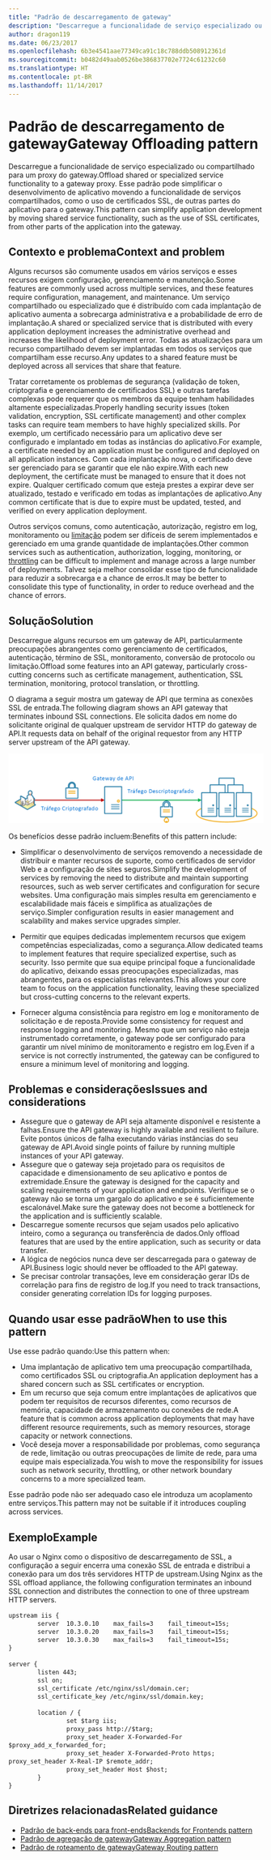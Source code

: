 ```yaml
---
title: "Padrão de descarregamento de gateway"
description: "Descarregue a funcionalidade de serviço especializado ou compartilhado para um proxy do gateway."
author: dragon119
ms.date: 06/23/2017
ms.openlocfilehash: 6b3e4541aae77349ca91c18c788ddb508912361d
ms.sourcegitcommit: b0482d49aab0526be386837702e7724c61232c60
ms.translationtype: HT
ms.contentlocale: pt-BR
ms.lasthandoff: 11/14/2017
---
```

# <a name="gateway-offloading-pattern"></a><span data-ttu-id="daef6-103">Padrão de descarregamento de gateway</span><span class="sxs-lookup"><span data-stu-id="daef6-103">Gateway Offloading pattern</span></span>

<span data-ttu-id="daef6-104">Descarregue a funcionalidade de serviço especializado ou compartilhado para um proxy do gateway.</span><span class="sxs-lookup"><span data-stu-id="daef6-104">Offload shared or specialized service functionality to a gateway proxy.</span></span> <span data-ttu-id="daef6-105">Esse padrão pode simplificar o desenvolvimento de aplicativo movendo a funcionalidade de serviços compartilhados, como o uso de certificados SSL, de outras partes do aplicativo para o gateway.</span><span class="sxs-lookup"><span data-stu-id="daef6-105">This pattern can simplify application development by moving shared service functionality, such as the use of SSL certificates, from other parts of the application into the gateway.</span></span>

## <a name="context-and-problem"></a><span data-ttu-id="daef6-106">Contexto e problema</span><span class="sxs-lookup"><span data-stu-id="daef6-106">Context and problem</span></span>

<span data-ttu-id="daef6-107">Alguns recursos são comumente usados em vários serviços e esses recursos exigem configuração, gerenciamento e manutenção.</span><span class="sxs-lookup"><span data-stu-id="daef6-107">Some features are commonly used across multiple services, and these features require configuration, management, and maintenance.</span></span> <span data-ttu-id="daef6-108">Um serviço compartilhado ou especializado que é distribuído com cada implantação de aplicativo aumenta a sobrecarga administrativa e a probabilidade de erro de implantação.</span><span class="sxs-lookup"><span data-stu-id="daef6-108">A shared or specialized service that is distributed with every application deployment increases the administrative overhead and increases the likelihood of deployment error.</span></span> <span data-ttu-id="daef6-109">Todas as atualizações para um recurso compartilhado devem ser implantadas em todos os serviços que compartilham esse recurso.</span><span class="sxs-lookup"><span data-stu-id="daef6-109">Any updates to a shared feature must be deployed across all services that share that feature.</span></span>

<span data-ttu-id="daef6-110">Tratar corretamente os problemas de segurança (validação de token, criptografia e gerenciamento de certificados SSL) e outras tarefas complexas pode requerer que os membros da equipe tenham habilidades altamente especializadas.</span><span class="sxs-lookup"><span data-stu-id="daef6-110">Properly handling security issues (token validation, encryption, SSL certificate management) and other complex tasks can require team members to have highly specialized skills.</span></span> <span data-ttu-id="daef6-111">Por exemplo, um certificado necessário para um aplicativo deve ser configurado e implantado em todas as instâncias do aplicativo.</span><span class="sxs-lookup"><span data-stu-id="daef6-111">For example, a certificate needed by an application must be configured and deployed on all application instances.</span></span> <span data-ttu-id="daef6-112">Com cada implantação nova, o certificado deve ser gerenciado para se garantir que ele não expire.</span><span class="sxs-lookup"><span data-stu-id="daef6-112">With each new deployment, the certificate must be managed to ensure that it does not expire.</span></span> <span data-ttu-id="daef6-113">Qualquer certificado comum que esteja prestes a expirar deve ser atualizado, testado e verificado em todas as implantações de aplicativo.</span><span class="sxs-lookup"><span data-stu-id="daef6-113">Any common certificate that is due to expire must be updated, tested, and verified on every application deployment.</span></span>

<span data-ttu-id="daef6-114">Outros serviços comuns, como autenticação, autorização, registro em log, monitoramento ou [limitação](./throttling.md) podem ser difíceis de serem implementados e gerenciado em uma grande quantidade de implantações.</span><span class="sxs-lookup"><span data-stu-id="daef6-114">Other common services such as authentication, authorization, logging, monitoring, or [throttling](./throttling.md) can be difficult to implement and manage across a large number of deployments.</span></span> <span data-ttu-id="daef6-115">Talvez seja melhor consolidar esse tipo de funcionalidade para reduzir a sobrecarga e a chance de erros.</span><span class="sxs-lookup"><span data-stu-id="daef6-115">It may be better to consolidate this type of functionality, in order to reduce overhead and the chance of errors.</span></span>

## <a name="solution"></a><span data-ttu-id="daef6-116">Solução</span><span class="sxs-lookup"><span data-stu-id="daef6-116">Solution</span></span>

<span data-ttu-id="daef6-117">Descarregue alguns recursos em um gateway de API, particularmente preocupações abrangentes como gerenciamento de certificados, autenticação, término de SSL, monitoramento, conversão de protocolo ou limitação.</span><span class="sxs-lookup"><span data-stu-id="daef6-117">Offload some features into an API gateway, particularly cross-cutting concerns such as certificate management, authentication, SSL termination, monitoring, protocol translation, or throttling.</span></span> 

<span data-ttu-id="daef6-118">O diagrama a seguir mostra um gateway de API que termina as conexões SSL de entrada.</span><span class="sxs-lookup"><span data-stu-id="daef6-118">The following diagram shows an API gateway that terminates inbound SSL connections.</span></span> <span data-ttu-id="daef6-119">Ele solicita dados em nome do solicitante original de qualquer upstream de servidor HTTP do gateway de API.</span><span class="sxs-lookup"><span data-stu-id="daef6-119">It requests data on behalf of the original requestor from any HTTP server upstream of the API gateway.</span></span>

 ![](./_images/gateway-offload.png)
 
<span data-ttu-id="daef6-120">Os benefícios desse padrão incluem:</span><span class="sxs-lookup"><span data-stu-id="daef6-120">Benefits of this pattern include:</span></span>

- <span data-ttu-id="daef6-121">Simplificar o desenvolvimento de serviços removendo a necessidade de distribuir e manter recursos de suporte, como certificados de servidor Web e a configuração de sites seguros.</span><span class="sxs-lookup"><span data-stu-id="daef6-121">Simplify the development of services by removing the need to distribute and maintain supporting resources, such as web server certificates and configuration for secure websites.</span></span> <span data-ttu-id="daef6-122">Uma configuração mais simples resulta em gerenciamento e escalabilidade mais fáceis e simplifica as atualizações de serviço.</span><span class="sxs-lookup"><span data-stu-id="daef6-122">Simpler configuration results in easier management and scalability and makes service upgrades simpler.</span></span>

- <span data-ttu-id="daef6-123">Permitir que equipes dedicadas implementem recursos que exigem competências especializadas, como a segurança.</span><span class="sxs-lookup"><span data-stu-id="daef6-123">Allow dedicated teams to implement features that require specialized expertise, such as security.</span></span> <span data-ttu-id="daef6-124">Isso permite que sua equipe principal foque a funcionalidade do aplicativo, deixando essas preocupações especializadas, mas abrangentes, para os especialistas relevantes.</span><span class="sxs-lookup"><span data-stu-id="daef6-124">This allows your core team to focus on the application functionality, leaving these specialized but cross-cutting concerns to the relevant experts.</span></span>

- <span data-ttu-id="daef6-125">Fornecer alguma consistência para registro em log e monitoramento de solicitação e de reposta.</span><span class="sxs-lookup"><span data-stu-id="daef6-125">Provide some consistency for request and response logging and monitoring.</span></span> <span data-ttu-id="daef6-126">Mesmo que um serviço não esteja instrumentado corretamente, o gateway pode ser configurado para garantir um nível mínimo de monitoramento e registro em log.</span><span class="sxs-lookup"><span data-stu-id="daef6-126">Even if a service is not correctly instrumented, the gateway can be configured to ensure a minimum level of monitoring and logging.</span></span>

## <a name="issues-and-considerations"></a><span data-ttu-id="daef6-127">Problemas e considerações</span><span class="sxs-lookup"><span data-stu-id="daef6-127">Issues and considerations</span></span>

- <span data-ttu-id="daef6-128">Assegure que o gateway de API seja altamente disponível e resistente a falhas.</span><span class="sxs-lookup"><span data-stu-id="daef6-128">Ensure the API gateway is highly available and resilient to failure.</span></span> <span data-ttu-id="daef6-129">Evite pontos únicos de falha executando várias instâncias do seu gateway de API.</span><span class="sxs-lookup"><span data-stu-id="daef6-129">Avoid single points of failure by running multiple instances of your API gateway.</span></span> 
- <span data-ttu-id="daef6-130">Assegure que o gateway seja projetado para os requisitos de capacidade e dimensionamento de seu aplicativo e pontos de extremidade.</span><span class="sxs-lookup"><span data-stu-id="daef6-130">Ensure the gateway is designed for the capacity and scaling requirements of your application and endpoints.</span></span> <span data-ttu-id="daef6-131">Verifique se o gateway não se torna um gargalo do aplicativo e se é suficientemente escalonável.</span><span class="sxs-lookup"><span data-stu-id="daef6-131">Make sure the gateway does not become a bottleneck for the application and is sufficiently scalable.</span></span>
- <span data-ttu-id="daef6-132">Descarregue somente recursos que sejam usados pelo aplicativo inteiro, como a segurança ou transferência de dados.</span><span class="sxs-lookup"><span data-stu-id="daef6-132">Only offload features that are used by the entire application, such as security or data transfer.</span></span>
- <span data-ttu-id="daef6-133">A lógica de negócios nunca deve ser descarregada para o gateway de API.</span><span class="sxs-lookup"><span data-stu-id="daef6-133">Business logic should never be offloaded to the API gateway.</span></span> 
- <span data-ttu-id="daef6-134">Se precisar controlar transações, leve em consideração gerar IDs de correlação para fins de registro de log.</span><span class="sxs-lookup"><span data-stu-id="daef6-134">If you need to track transactions, consider generating correlation IDs for logging purposes.</span></span>

## <a name="when-to-use-this-pattern"></a><span data-ttu-id="daef6-135">Quando usar esse padrão</span><span class="sxs-lookup"><span data-stu-id="daef6-135">When to use this pattern</span></span>

<span data-ttu-id="daef6-136">Use esse padrão quando:</span><span class="sxs-lookup"><span data-stu-id="daef6-136">Use this pattern when:</span></span>

- <span data-ttu-id="daef6-137">Uma implantação de aplicativo tem uma preocupação compartilhada, como certificados SSL ou criptografia.</span><span class="sxs-lookup"><span data-stu-id="daef6-137">An application deployment has a shared concern such as SSL certificates or encryption.</span></span>
- <span data-ttu-id="daef6-138">Em um recurso que seja comum entre implantações de aplicativos que podem ter requisitos de recursos diferentes, como recursos de memória, capacidade de armazenamento ou conexões de rede.</span><span class="sxs-lookup"><span data-stu-id="daef6-138">A feature that is common across application deployments that may have different resource requirements, such as memory resources, storage capacity or network connections.</span></span>
- <span data-ttu-id="daef6-139">Você deseja mover a responsabilidade por problemas, como segurança de rede, limitação ou outras preocupações de limite de rede, para uma equipe mais especializada.</span><span class="sxs-lookup"><span data-stu-id="daef6-139">You wish to move the responsibility for issues such as network security, throttling, or other network boundary concerns to a more specialized team.</span></span>

<span data-ttu-id="daef6-140">Esse padrão pode não ser adequado caso ele introduza um acoplamento entre serviços.</span><span class="sxs-lookup"><span data-stu-id="daef6-140">This pattern may not be suitable if it introduces coupling across services.</span></span>

## <a name="example"></a><span data-ttu-id="daef6-141">Exemplo</span><span class="sxs-lookup"><span data-stu-id="daef6-141">Example</span></span>

<span data-ttu-id="daef6-142">Ao usar o Nginx como o dispositivo de descarregamento de SSL, a configuração a seguir encerra uma conexão SSL de entrada e distribui a conexão para um dos três servidores HTTP de upstream.</span><span class="sxs-lookup"><span data-stu-id="daef6-142">Using Nginx as the SSL offload appliance, the following configuration terminates an inbound SSL connection and distributes the connection to one of three upstream HTTP servers.</span></span>

```
upstream iis {
        server  10.3.0.10    max_fails=3    fail_timeout=15s;
        server  10.3.0.20    max_fails=3    fail_timeout=15s;
        server  10.3.0.30    max_fails=3    fail_timeout=15s;
}

server {
        listen 443;
        ssl on;
        ssl_certificate /etc/nginx/ssl/domain.cer;
        ssl_certificate_key /etc/nginx/ssl/domain.key;

        location / {
                set $targ iis;
                proxy_pass http://$targ;
                proxy_set_header X-Forwarded-For $proxy_add_x_forwarded_for;
                proxy_set_header X-Forwarded-Proto https;
proxy_set_header X-Real-IP $remote_addr;
                proxy_set_header Host $host;
        }
}
```

## <a name="related-guidance"></a><span data-ttu-id="daef6-143">Diretrizes relacionadas</span><span class="sxs-lookup"><span data-stu-id="daef6-143">Related guidance</span></span>

- [<span data-ttu-id="daef6-144">Padrão de back-ends para front-ends</span><span class="sxs-lookup"><span data-stu-id="daef6-144">Backends for Frontends pattern</span></span>](./backends-for-frontends.md)
- [<span data-ttu-id="daef6-145">Padrão de agregação de gateway</span><span class="sxs-lookup"><span data-stu-id="daef6-145">Gateway Aggregation pattern</span></span>](./gateway-aggregation.md)
- [<span data-ttu-id="daef6-146">Padrão de roteamento de gateway</span><span class="sxs-lookup"><span data-stu-id="daef6-146">Gateway Routing pattern</span></span>](./gateway-routing.md)

